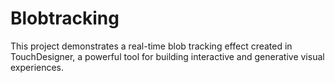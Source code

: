 # Blobtracking
This project demonstrates a real-time blob tracking effect created in TouchDesigner, a powerful tool for building interactive and generative visual experiences.

